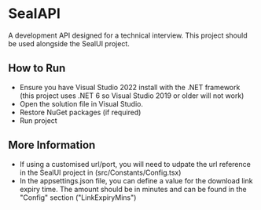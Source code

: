 # SealAPI
A development API designed for a technical interview. This project should be used alongside the SealUI project.

## How to Run
- Ensure you have Visual Studio 2022 install with the .NET framework (this project uses .NET 6 so Visual Studio 2019 or older will not work)
- Open the solution file in Visual Studio. 
- Restore NuGet packages (if required)
- Run project

## More Information
- If using a customised url/port, you will need to udpate the url reference in the SealUI project in (src/Constants/Config.tsx)
- In the appsettings.json file, you can define a value for the download link expiry time. The amount should be in minutes and can be found in the "Config" section ("LinkExpiryMins")
